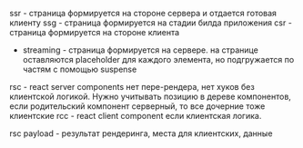 ssr - страница формируется на стороне сервера и отдается готовая клиенту
ssg - страница формируется на стадии билда приложения
csr - страница формируется на стороне клиента

- streaming - страница формируется на сервере. на странице оставляются placeholder для каждого элемента, но подгружается по частям с помощью suspense

rsc - react server components нет пере-рендера, нет хуков без клиентской логикой. Нужно учитывать позицию в дереве компонентов, если родительский компонент серверный, то все дочерние тоже клиентские
rcc - react client component если клиентская логика.

rsc payload - результат рендеринга, места для клиентских, данные
